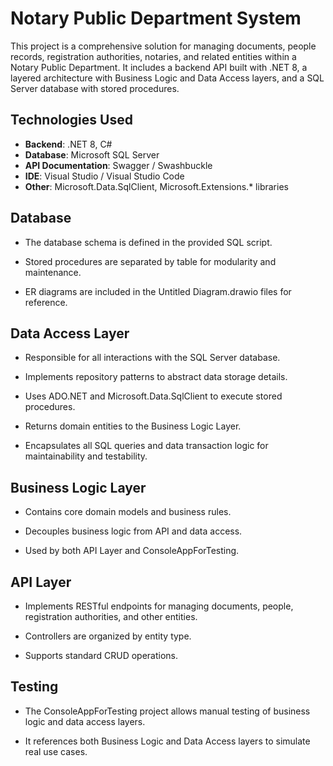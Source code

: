 # Notary Public Department System

This project is a comprehensive solution for managing documents, people records, registration authorities, notaries, and related entities within a Notary Public Department. It includes a backend API built with .NET 8, a layered architecture with Business Logic and Data Access layers, and a SQL Server database with stored procedures.

## Technologies Used

- **Backend**: .NET 8, C#
- **Database**: Microsoft SQL Server
- **API Documentation**: Swagger / Swashbuckle
- **IDE**: Visual Studio / Visual Studio Code
- **Other**: Microsoft.Data.SqlClient, Microsoft.Extensions.* libraries


## Database
- The database schema is defined in the provided SQL script.

- Stored procedures are separated by table for modularity and maintenance.

- ER diagrams are included in the Untitled Diagram.drawio files for reference.

## Data Access Layer
- Responsible for all interactions with the SQL Server database.

- Implements repository patterns to abstract data storage details.

- Uses ADO.NET and Microsoft.Data.SqlClient to execute stored procedures.

- Returns domain entities to the Business Logic Layer.

- Encapsulates all SQL queries and data transaction logic for maintainability and testability.

## Business Logic Layer
- Contains core domain models and business rules.

- Decouples business logic from API and data access.

- Used by both API Layer and ConsoleAppForTesting.

## API Layer
- Implements RESTful endpoints for managing documents, people, registration authorities, and other entities.

- Controllers are organized by entity type.

- Supports standard CRUD operations.


## Testing
- The ConsoleAppForTesting project allows manual testing of business logic and data access layers.

- It references both Business Logic and Data Access layers to simulate real use cases.
